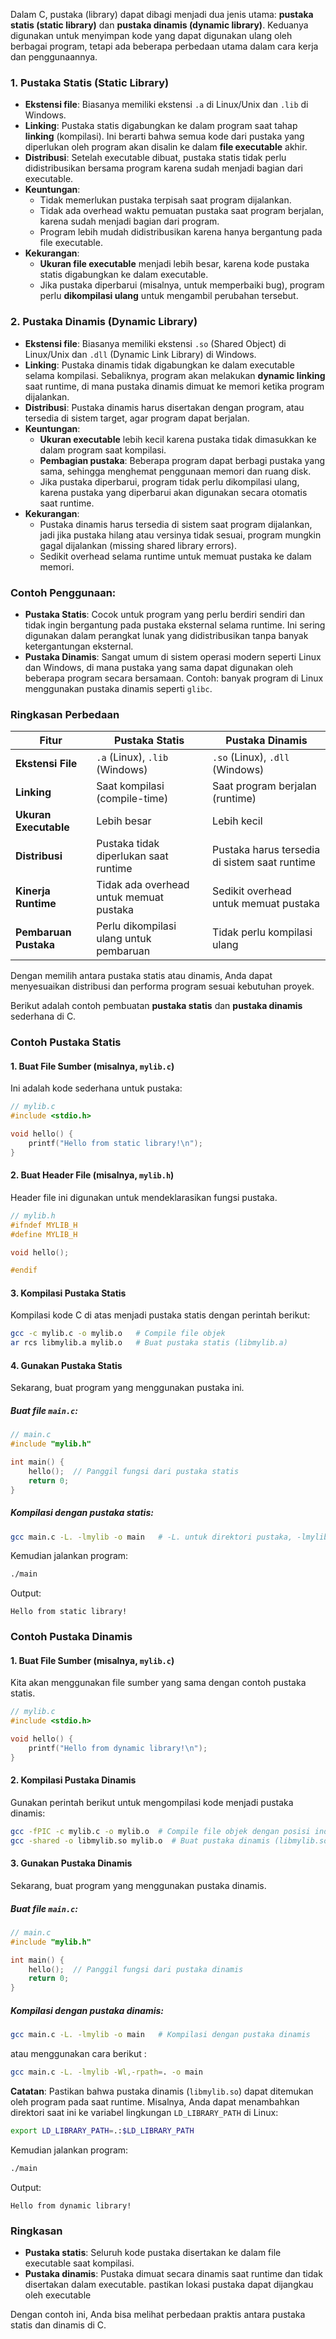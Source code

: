 Dalam C, pustaka (library) dapat dibagi menjadi dua jenis utama: **pustaka statis (static library)** dan **pustaka dinamis (dynamic library)**. Keduanya digunakan untuk menyimpan kode yang dapat digunakan ulang oleh berbagai program, tetapi ada beberapa perbedaan utama dalam cara kerja dan penggunaannya.

### 1. **Pustaka Statis (Static Library)**
   - **Ekstensi file**: Biasanya memiliki ekstensi `.a` di Linux/Unix dan `.lib` di Windows.
   - **Linking**: Pustaka statis digabungkan ke dalam program saat tahap **linking** (kompilasi). Ini berarti bahwa semua kode dari pustaka yang diperlukan oleh program akan disalin ke dalam **file executable** akhir.
   - **Distribusi**: Setelah executable dibuat, pustaka statis tidak perlu didistribusikan bersama program karena sudah menjadi bagian dari executable.
   - **Keuntungan**:
     - Tidak memerlukan pustaka terpisah saat program dijalankan.
     - Tidak ada overhead waktu pemuatan pustaka saat program berjalan, karena sudah menjadi bagian dari program.
     - Program lebih mudah didistribusikan karena hanya bergantung pada file executable.
   - **Kekurangan**:
     - **Ukuran file executable** menjadi lebih besar, karena kode pustaka statis digabungkan ke dalam executable.
     - Jika pustaka diperbarui (misalnya, untuk memperbaiki bug), program perlu **dikompilasi ulang** untuk mengambil perubahan tersebut.

### 2. **Pustaka Dinamis (Dynamic Library)**
   - **Ekstensi file**: Biasanya memiliki ekstensi `.so` (Shared Object) di Linux/Unix dan `.dll` (Dynamic Link Library) di Windows.
   - **Linking**: Pustaka dinamis tidak digabungkan ke dalam executable selama kompilasi. Sebaliknya, program akan melakukan **dynamic linking** saat runtime, di mana pustaka dinamis dimuat ke memori ketika program dijalankan.
   - **Distribusi**: Pustaka dinamis harus disertakan dengan program, atau tersedia di sistem target, agar program dapat berjalan.
   - **Keuntungan**:
     - **Ukuran executable** lebih kecil karena pustaka tidak dimasukkan ke dalam program saat kompilasi.
     - **Pembagian pustaka**: Beberapa program dapat berbagi pustaka yang sama, sehingga menghemat penggunaan memori dan ruang disk.
     - Jika pustaka diperbarui, program tidak perlu dikompilasi ulang, karena pustaka yang diperbarui akan digunakan secara otomatis saat runtime.
   - **Kekurangan**:
     - Pustaka dinamis harus tersedia di sistem saat program dijalankan, jadi jika pustaka hilang atau versinya tidak sesuai, program mungkin gagal dijalankan (missing shared library errors).
     - Sedikit overhead selama runtime untuk memuat pustaka ke dalam memori.

### Contoh Penggunaan:
- **Pustaka Statis**: Cocok untuk program yang perlu berdiri sendiri dan tidak ingin bergantung pada pustaka eksternal selama runtime. Ini sering digunakan dalam perangkat lunak yang didistribusikan tanpa banyak ketergantungan eksternal.
- **Pustaka Dinamis**: Sangat umum di sistem operasi modern seperti Linux dan Windows, di mana pustaka yang sama dapat digunakan oleh beberapa program secara bersamaan. Contoh: banyak program di Linux menggunakan pustaka dinamis seperti `glibc`.

### Ringkasan Perbedaan

| Fitur                   | Pustaka Statis                           | Pustaka Dinamis                             |
|-------------------------|------------------------------------------|---------------------------------------------|
| **Ekstensi File**        | `.a` (Linux), `.lib` (Windows)           | `.so` (Linux), `.dll` (Windows)             |
| **Linking**              | Saat kompilasi (compile-time)            | Saat program berjalan (runtime)             |
| **Ukuran Executable**    | Lebih besar                             | Lebih kecil                                 |
| **Distribusi**           | Pustaka tidak diperlukan saat runtime    | Pustaka harus tersedia di sistem saat runtime |
| **Kinerja Runtime**      | Tidak ada overhead untuk memuat pustaka  | Sedikit overhead untuk memuat pustaka       |
| **Pembaruan Pustaka**    | Perlu dikompilasi ulang untuk pembaruan  | Tidak perlu kompilasi ulang                 |

Dengan memilih antara pustaka statis atau dinamis, Anda dapat menyesuaikan distribusi dan performa program sesuai kebutuhan proyek.

Berikut adalah contoh pembuatan **pustaka statis** dan **pustaka dinamis** sederhana di C.
### Contoh Pustaka Statis

#### 1. Buat File Sumber (misalnya, `mylib.c`)
Ini adalah kode sederhana untuk pustaka:

```c
// mylib.c
#include <stdio.h>

void hello() {
    printf("Hello from static library!\n");
}
```

#### 2. Buat Header File (misalnya, `mylib.h`)
Header file ini digunakan untuk mendeklarasikan fungsi pustaka.

```c
// mylib.h
#ifndef MYLIB_H
#define MYLIB_H

void hello();

#endif
```

#### 3. Kompilasi Pustaka Statis
Kompilasi kode C di atas menjadi pustaka statis dengan perintah berikut:

```bash
gcc -c mylib.c -o mylib.o   # Compile file objek
ar rcs libmylib.a mylib.o   # Buat pustaka statis (libmylib.a)
```

#### 4. Gunakan Pustaka Statis
Sekarang, buat program yang menggunakan pustaka ini.

##### Buat file `main.c`:

```c
// main.c
#include "mylib.h"

int main() {
    hello();  // Panggil fungsi dari pustaka statis
    return 0;
}
```

##### Kompilasi dengan pustaka statis:

```bash
gcc main.c -L. -lmylib -o main   # -L. untuk direktori pustaka, -lmylib untuk pustaka statis
```

Kemudian jalankan program:

```bash
./main
```

Output:

```
Hello from static library!
```

### Contoh Pustaka Dinamis

#### 1. Buat File Sumber (misalnya, `mylib.c`)
Kita akan menggunakan file sumber yang sama dengan contoh pustaka statis.

```c
// mylib.c
#include <stdio.h>

void hello() {
    printf("Hello from dynamic library!\n");
}
```

#### 2. Kompilasi Pustaka Dinamis
Gunakan perintah berikut untuk mengompilasi kode menjadi pustaka dinamis:

```bash
gcc -fPIC -c mylib.c -o mylib.o  # Compile file objek dengan posisi independen (fPIC)
gcc -shared -o libmylib.so mylib.o  # Buat pustaka dinamis (libmylib.so)
```

#### 3. Gunakan Pustaka Dinamis
Sekarang, buat program yang menggunakan pustaka dinamis.

##### Buat file `main.c`:

```c
// main.c
#include "mylib.h"

int main() {
    hello();  // Panggil fungsi dari pustaka dinamis
    return 0;
}
```

##### Kompilasi dengan pustaka dinamis:

```bash
gcc main.c -L. -lmylib -o main   # Kompilasi dengan pustaka dinamis
```

atau menggunakan cara berikut :

```bash
gcc main.c -L. -lmylib -Wl,-rpath=. -o main
```

**Catatan**: Pastikan bahwa pustaka dinamis (`libmylib.so`) dapat ditemukan oleh program pada saat runtime. Misalnya, Anda dapat menambahkan direktori saat ini ke variabel lingkungan `LD_LIBRARY_PATH` di Linux:

```bash
export LD_LIBRARY_PATH=.:$LD_LIBRARY_PATH
```

Kemudian jalankan program:

```bash
./main
```

Output:

```
Hello from dynamic library!
```

### Ringkasan
- **Pustaka statis**: Seluruh kode pustaka disertakan ke dalam file executable saat kompilasi.
- **Pustaka dinamis**: Pustaka dimuat secara dinamis saat runtime dan tidak disertakan dalam executable. pastikan lokasi pustaka dapat dijangkau oleh executable

Dengan contoh ini, Anda bisa melihat perbedaan praktis antara pustaka statis dan dinamis di C.